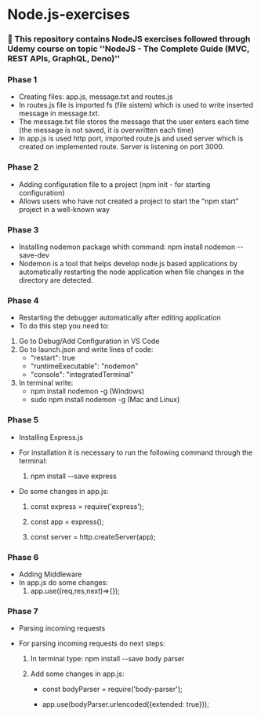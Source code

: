 # Node.js-exercises
### 📝 This repository contains NodeJS exercises followed through Udemy course on topic ''NodeJS - The Complete Guide (MVC, REST APIs, GraphQL, Deno)''

### Phase 1
- Creating files: app.js, message.txt and routes.js
- In routes.js file is imported fs (file sistem) which is used to write inserted message in message.txt. 
- The message.txt file stores the message that the user enters each time (the message is not saved, it is overwritten each time)
- In app.js is used http port, imported route.js and used server which is created on implemented route. Server is listening on port 3000. 

### Phase 2
- Adding configuration file to a project (npm init - for starting configuration)
- Allows users who have not created a project to start the "npm start" project in a well-known way

### Phase 3
- Installing nodemon package whith command: npm install nodemon --save-dev
- Nodemon is a tool that helps develop node.js based applications by automatically restarting the node application when file changes in the directory are detected.

### Phase 4

- Restarting the debugger automatically after editing application
- To do this step you need to:
1. Go to Debug/Add Configuration in VS Code
2. Go to launch.json and write lines of code:
   - "restart": true
   - "runtimeExecutable": "nodemon"
   - "console": "integratedTerminal"
3. In terminal write:
   - npm install nodemon -g (Windows)   
   - sudo npm install nodemon -g (Mac and Linux) 
   
### Phase 5
- Installing Express.js
- For installation it is necessary to run the following command through the terminal:

  1. npm install --save express
  
- Do some changes in app.js:

  1. const  express = require('express');

  2. const  app = express();

  3. const server = http.createServer(app);   
  
### Phase 6
- Adding Middleware 
- In app.js do some changes:
  1. app.use((req,res,next)=>{});
  
### Phase 7

- Parsing incoming requests

- For parsing incoming requests do next steps:
  
  1. In terminal type: npm install --save body parser
  
  2. Add some changes in app.js:
     
	 - const bodyParser = require('body-parser');

     - app.use(bodyParser.urlencoded({extended: true}));
  
  
